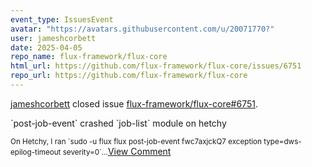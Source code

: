 ```yaml
---
event_type: IssuesEvent
avatar: "https://avatars.githubusercontent.com/u/20071770?"
user: jameshcorbett
date: 2025-04-05
repo_name: flux-framework/flux-core
html_url: https://github.com/flux-framework/flux-core/issues/6751
repo_url: https://github.com/flux-framework/flux-core
---
```


<a href='https://github.com/jameshcorbett' target='_blank'>jameshcorbett</a> closed issue <a href='https://github.com/flux-framework/flux-core/issues/6751' target='_blank'>flux-framework/flux-core#6751</a>.

<p>`post-job-event` crashed `job-list` module on hetchy</p><small>On Hetchy, I ran `sudo -u flux flux post-job-event fwc7axjckQ7 exception type=dws-epilog-timeout severity=0`...</small><a href='https://github.com/flux-framework/flux-core/issues/6751' target='_blank'>View Comment</a>